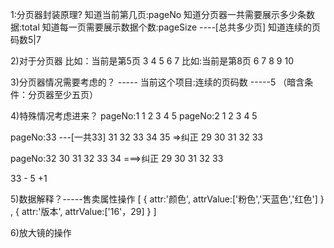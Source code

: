 1:分页器封装原理?
知道当前第几页:pageNo
知道分页器一共需要展示多少条数据:total
知道每一页需要展示数据个数:pageSize ----[总共多少页]
知道连续的页码数5|7


2)对于分页器
比如：当前是第5页
3  4  5  6  7
比如:当前是第8页
6 7  8 9 10



3)分页器情况需要考虑的？ -----
当前这个项目:连续的页码数 -----5 （暗含条件：分页器至少五页）


4)特殊情况考虑进来？
pageNo:1
1 2  3 4  5
pageNo:2
1   2  3  4 5

pageNo:33 ---[一共33]
31 32  33 34  35 =>纠正 29 30 31 32 33

pageNo:32
30 31 32 33 34 ===>纠正 29 30 31 32 33 

33 - 5 +1


5)数据解释？-----售卖属性操作
[
    {
      attr:'颜色',
      attrValue:['粉色','天蓝色','红色']
    }
    ,
    {
        attr:'版本',
        attrValue:['16'，29]
    }
]

6)放大镜的操作
